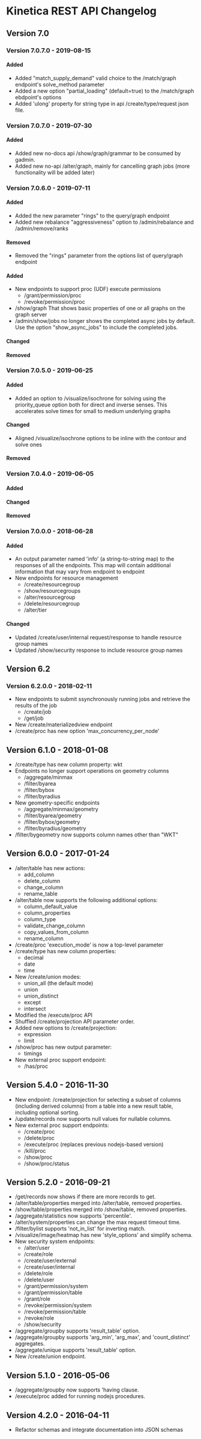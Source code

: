 # Kinetica REST API Changelog


## Version 7.0

### Version 7.0.7.0 - 2019-08-15

#### Added
- Added "match_supply_demand" valid choice to the /match/graph endpoint's solve_method parameter
- Added a new option "partial_loading" (default=true) to the /match/graph ebdpoint's options
- Added 'ulong' property for string type in api /create/type/request json file.


### Version 7.0.7.0 - 2019-07-30


#### Added
- Added new no-docs api /show/graph/grammar to be consumed by gadmin.
- Added new no-api /alter/graph, mainly for cancelling graph jobs 
  (more functionality will be added later)

### Version 7.0.6.0 - 2019-07-11

#### Added 
- Added the new parameter "rings" to the query/graph endpoint
- Added new rebalance "aggressiveness" option to /admin/rebalance and /admin/remove/ranks

#### Removed
- Removed the "rings" parameter from the options list of query/graph endpoint


#### Added
-   New endpoints to support proc (UDF) execute permissions
    -   /grant/permission/proc
    -   /revoke/permission/proc
-   /show/graph That shows basic properties of one or all graphs on the graph server
-   /admin/show/jobs no longer shows the completed async jobs by default. Use the
    option "show_async_jobs" to include the completed jobs.

#### Changed

#### Removed


### Version 7.0.5.0 - 2019-06-25

#### Added
-   Added an option to /visualize/isochrone for solving using the priority_queue 
    option both for direct and inverse senses.
    This accelerates solve times for small to medium underlying graphs

#### Changed
-   Aligned /visualize/isochrone options to be inline with the contour and solve ones

#### Removed


### Version 7.0.4.0 - 2019-06-05

#### Added

#### Changed

#### Removed


### Version 7.0.0.0 - 2018-06-28

#### Added
-   An output parameter named 'info' (a string-to-string map) to the
    responses of all the endpoints.  This map will contain additional information
    that may vary from endpoint to endpoint
-   New endpoints for resource management
    - /create/resourcegroup
    - /show/resourcegroups
    - /alter/resourcegroup
    - /delete/resourcegroup
    - /alter/tier

#### Changed
-   Updated /create/user/internal request/response to handle resource group names
-   Updated /show/security response to include resource group names


## Version 6.2

### Version 6.2.0.0 - 2018-02-11

-   New endpoints to submit ssynchronously running jobs and retrieve the results of the job
    - /create/job
    - /get/job
-   New  /create/materializedview endpoint
-   /create/proc has new option 'max_concurrency_per_node'


## Version 6.1.0 - 2018-01-08

-   /create/type has new column property: wkt
-   Endpoints no longer support operations on geometry columns
    -   /aggregate/minmax
    -   /filter/byarea
    -   /filter/bybox
    -   /filter/byradius
-   New geometry-specific endpoints
    -   /aggregate/minmax/geometry
    -   /filter/byarea/geometry
    -   /filter/bybox/geometry
    -   /filter/byradius/geometry
-   /filter/bygeometry now supports column names other than "WKT"


## Version 6.0.0 - 2017-01-24

-   /alter/table has new actions:
    -   add_column
    -   delete_column
    -   change_column
    -   rename_table
-   /alter/table now supports the following additional options:
    -   column_default_value
    -   column_properties
    -   column_type
    -   validate_change_column
    -   copy_values_from_column
    -   rename_column
-   /create/proc 'execution_mode' is now a top-level parameter
-   /create/type has new column properties:
    -   decimal
    -   date
    -   time
-   New /create/union modes:
    -   union_all (the default mode)
    -   union
    -   union_distinct
    -   except
    -   intersect
-   Modified the /execute/proc API
-   Shuffled /create/projection API parameter order.
-   Added new options to /create/projection:
    -   expression
    -   limit
-   /show/proc has new output parameter:
    -   timings
-   New external proc support endpoint:
    -   /has/proc


## Version 5.4.0 - 2016-11-30

-   New endpoint: /create/projection for selecting a subset of columns
    (including derived columns) from a table into a new result table, including
    optional sorting.
-   /update/records now supports null values for nullable columns.
-   New external proc support endpoints:
    -   /create/proc
    -   /delete/proc
    -   /execute/proc (replaces previous nodejs-based version)
    -   /kill/proc
    -   /show/proc
    -   /show/proc/status


## Version 5.2.0 - 2016-09-21

-   /get/records now shows if there are more records to get.
-   /alter/table/properties merged into /alter/table, removed properties.
-   /show/table/properties merged into /show/table, removed properties.
-   /aggregate/statistics now supports 'percentile'.
-   /alter/system/properties can change the max request timeout time.
-   /filter/bylist supports 'not_in_list' for inverting match.
-   /visualize/image/heatmap has new 'style_options' and simplify schema.
-   New security system endpoints:
    -   /alter/user
    -   /create/role
    -   /create/user/external
    -   /create/user/internal
    -   /delete/role
    -   /delete/user
    -   /grant/permission/system
    -   /grant/permission/table
    -   /grant/role
    -   /revoke/permission/system
    -   /revoke/permission/table
    -   /revoke/role
    -   /show/security
-   /aggregate/groupby supports 'result_table' option.
-   /aggregate/groupby supports 'arg_min', 'arg_max', and 'count_distinct' aggregates.
-   /aggregate/unique supports 'result_table' option.
-   New /create/union endpoint.


## Version 5.1.0 - 2016-05-06

-   /aggregate/groupby now supports 'having clause.
-   /execute/proc added for running nodejs procedures.


## Version 4.2.0 - 2016-04-11

-   Refactor schemas and integrate documentation into JSON schemas
